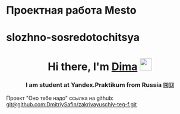 # Проектная работа Mesto
# slozhno-sosredotochitsya
<h1 align="center">Hi there, I'm <a href="https://vk.com/id219126543" target="_blank">Dima</a> 
<img src="https://github.com/blackcater/blackcater/raw/main/images/Hi.gif" height="32"/></h1>
<h3 align="center">I am student at Yandex.Praktikum from Russia 🇷🇺</h3>
Проект "Оно тебе надо"
ссылка на github:  <a href="https://github.com/DmitriySafin/zakrivayuschiy-teg-f.git" target="_blank">git@github.com:DmitriySafin/zakrivayuschiy-teg-f.git</a> 
